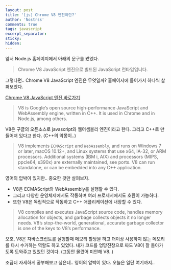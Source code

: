 ```yaml
---
layout: post
title: '[js] Chrome V8 엔진이란?'
author: 'Nostrss'
comments: true
tags: javascript
excerpt_separator:
sticky:
hidden:
---
```


앞서 Node.js 홈페이지에서 아래의 문구를 봤었다.

> Chrome V8 JavaScript 엔진으로 빌드된 JavaScript 런타임입니다.

그렇다면.. Chrome V8 JavaScript 엔진은 무엇일까?
홈페이지에 들어가서 하나씩 살펴보았다.

[Chrome V8 JavaScript 엔진 바로가기](https://v8.dev/)

>V8 is Google’s open source high-performance JavaScript and WebAssembly engine, written in C++. It is used in Chrome and in Node.js, among others.

V8은 구글의 오픈소스로 javascript와 웹어셈블리 엔진이라고 한다. 그리고 C++로 만들어져 있다고 한다. (C++의 악몽이..)

>V8 implements `ECMAScript` and `WebAssembly`, and runs on Windows 7 or later, macOS 10.12+, and Linux systems that use x64, IA-32, or ARM processors. Additional systems (IBM i, AIX) and processors (MIPS, ppcle64, s390x) are externally maintained, see ports. V8 can run standalone, or can be embedded into any C++ application.

영어의 압박이 있지만.. 중요한 것만 살펴보자.
- V8은 ECMAScript와 WebAssembly를 실행할 수 있다.
- 그리고 다양한 운영체제에서도 작동하며 여러 프로세서에서도 호환이 가능하다.
- 또한 V8은 독립적으로 작동하고 C++ 애플리케이션에 내장할 수 있다.

> V8 compiles and executes JavaScript source code, handles memory allocation for objects, and garbage collects objects it no longer needs. V8’s stop-the-world, generational, accurate garbage collector is one of the keys to V8’s performance.

오호, V8은 자바스크립트를 실행할때 메모리 할당을 하고 더이상 사용하지 않는 메모리를 다시 수거하는 역할도 하고 있었다. 내가 코드를 엉망진창으로 짜도 V8이 잘 돌아가도록 도와주고 있었던 것이다. (그동안 몰랐어 미안해 V8..)

조금더 자세하게 공부해보고 싶은데.. 영어의 압박이 있다. 오늘은 일단 여기까지..


